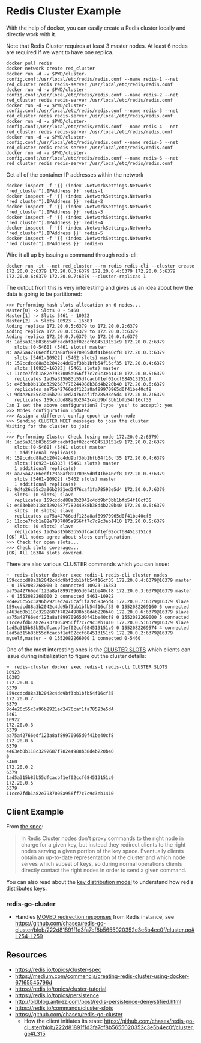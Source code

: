 # Redis Cluster Example

With the help of docker, you can easily create a Redis cluster locally and directly work with it.

Note that Redis Cluster requires at least 3 master nodes. At least 6 nodes are required if we want to have one replica.

```
docker pull redis
docker network create red_cluster
docker run -d -v $PWD/cluster-config.conf:/usr/local/etc/redis/redis.conf --name redis-1 --net red_cluster redis redis-server /usr/local/etc/redis/redis.conf
docker run -d -v $PWD/cluster-config.conf:/usr/local/etc/redis/redis.conf --name redis-2 --net red_cluster redis redis-server /usr/local/etc/redis/redis.conf
docker run -d -v $PWD/cluster-config.conf:/usr/local/etc/redis/redis.conf --name redis-3 --net red_cluster redis redis-server /usr/local/etc/redis/redis.conf
docker run -d -v $PWD/cluster-config.conf:/usr/local/etc/redis/redis.conf --name redis-4 --net red_cluster redis redis-server /usr/local/etc/redis/redis.conf
docker run -d -v $PWD/cluster-config.conf:/usr/local/etc/redis/redis.conf --name redis-5 --net red_cluster redis redis-server /usr/local/etc/redis/redis.conf
docker run -d -v $PWD/cluster-config.conf:/usr/local/etc/redis/redis.conf --name redis-6 --net red_cluster redis redis-server /usr/local/etc/redis/redis.conf
```

Get all of the container IP addresses within the network

```
docker inspect -f '{{ (index .NetworkSettings.Networks "red_cluster").IPAddress }}' redis-1
docker inspect -f '{{ (index .NetworkSettings.Networks "red_cluster").IPAddress }}' redis-2
docker inspect -f '{{ (index .NetworkSettings.Networks "red_cluster").IPAddress }}' redis-3
docker inspect -f '{{ (index .NetworkSettings.Networks "red_cluster").IPAddress }}' redis-4
docker inspect -f '{{ (index .NetworkSettings.Networks "red_cluster").IPAddress }}' redis-5
docker inspect -f '{{ (index .NetworkSettings.Networks "red_cluster").IPAddress }}' redis-6
```

Wire it all up by issuing a command through redis-cli:

```
docker run -it --net red_cluster --rm redis redis-cli --cluster create 172.20.0.2:6379 172.20.0.3:6379 172.20.0.4:6379 172.20.0.5:6379 172.20.0.6:6379 172.20.0.7:6379 --cluster-replicas 1
```

The output from this is very interestimg and gives us an idea about how the data is going to be partitioned:

```
>>> Performing hash slots allocation on 6 nodes...
Master[0] -> Slots 0 - 5460
Master[1] -> Slots 5461 - 10922
Master[2] -> Slots 10923 - 16383
Adding replica 172.20.0.5:6379 to 172.20.0.2:6379
Adding replica 172.20.0.6:6379 to 172.20.0.3:6379
Adding replica 172.20.0.7:6379 to 172.20.0.4:6379
M: 1ad5a315b83b55dfcacbf1ef02ccf684513151c9 172.20.0.2:6379
   slots:[0-5460] (5461 slots) master
M: aa75a42766edf123a8af89970965d0f41be40cf8 172.20.0.3:6379
   slots:[5461-10922] (5462 slots) master
M: 159ccdcd88a3b2042c4dd9bf3bb1bfb54f16cf35 172.20.0.4:6379
   slots:[10923-16383] (5461 slots) master
S: 11cce7fdb1a82e7937005a956ff7c7c9c3eb1410 172.20.0.5:6379
   replicates 1ad5a315b83b55dfcacbf1ef02ccf684513151c9
S: e463eb0b118c3292687f78244988b38d4b220b40 172.20.0.6:6379
   replicates aa75a42766edf123a8af89970965d0f41be40cf8
S: 9d4e26c55c3a96b2921ed2476caf1fa78593e5d4 172.20.0.7:6379
   replicates 159ccdcd88a3b2042c4dd9bf3bb1bfb54f16cf35
Can I set the above configuration? (type 'yes' to accept): yes
>>> Nodes configuration updated
>>> Assign a different config epoch to each node
>>> Sending CLUSTER MEET messages to join the cluster
Waiting for the cluster to join
...
>>> Performing Cluster Check (using node 172.20.0.2:6379)
M: 1ad5a315b83b55dfcacbf1ef02ccf684513151c9 172.20.0.2:6379
   slots:[0-5460] (5461 slots) master
   1 additional replica(s)
M: 159ccdcd88a3b2042c4dd9bf3bb1bfb54f16cf35 172.20.0.4:6379
   slots:[10923-16383] (5461 slots) master
   1 additional replica(s)
M: aa75a42766edf123a8af89970965d0f41be40cf8 172.20.0.3:6379
   slots:[5461-10922] (5462 slots) master
   1 additional replica(s)
S: 9d4e26c55c3a96b2921ed2476caf1fa78593e5d4 172.20.0.7:6379
   slots: (0 slots) slave
   replicates 159ccdcd88a3b2042c4dd9bf3bb1bfb54f16cf35
S: e463eb0b118c3292687f78244988b38d4b220b40 172.20.0.6:6379
   slots: (0 slots) slave
   replicates aa75a42766edf123a8af89970965d0f41be40cf8
S: 11cce7fdb1a82e7937005a956ff7c7c9c3eb1410 172.20.0.5:6379
   slots: (0 slots) slave
   replicates 1ad5a315b83b55dfcacbf1ef02ccf684513151c9
[OK] All nodes agree about slots configuration.
>>> Check for open slots...
>>> Check slots coverage...
[OK] All 16384 slots covered.
```

There are also various CLUSTER commands which you can issue:

```
➜  redis-cluster docker exec redis-1 redis-cli cluster nodes
159ccdcd88a3b2042c4dd9bf3bb1bfb54f16cf35 172.20.0.4:6379@16379 master - 0 1552082268000 3 connected 10923-16383
aa75a42766edf123a8af89970965d0f41be40cf8 172.20.0.3:6379@16379 master - 0 1552082268000 2 connected 5461-10922
9d4e26c55c3a96b2921ed2476caf1fa78593e5d4 172.20.0.7:6379@16379 slave 159ccdcd88a3b2042c4dd9bf3bb1bfb54f16cf35 0 1552082269160 6 connected
e463eb0b118c3292687f78244988b38d4b220b40 172.20.0.6:6379@16379 slave aa75a42766edf123a8af89970965d0f41be40cf8 0 1552082269000 5 connected
11cce7fdb1a82e7937005a956ff7c7c9c3eb1410 172.20.0.5:6379@16379 slave 1ad5a315b83b55dfcacbf1ef02ccf684513151c9 0 1552082269574 4 connected
1ad5a315b83b55dfcacbf1ef02ccf684513151c9 172.20.0.2:6379@16379 myself,master - 0 1552082266000 1 connected 0-5460
```

One of the most interesting ones is the [CLUSTER SLOTS](https://redis.io/commands/cluster-slots) which clients can issue during initialization to figure out the cluster details:

```
➜  redis-cluster docker exec redis-1 redis-cli CLUSTER SLOTS
10923
16383
172.20.0.4
6379
159ccdcd88a3b2042c4dd9bf3bb1bfb54f16cf35
172.20.0.7
6379
9d4e26c55c3a96b2921ed2476caf1fa78593e5d4
5461
10922
172.20.0.3
6379
aa75a42766edf123a8af89970965d0f41be40cf8
172.20.0.6
6379
e463eb0b118c3292687f78244988b38d4b220b40
0
5460
172.20.0.2
6379
1ad5a315b83b55dfcacbf1ef02ccf684513151c9
172.20.0.5
6379
11cce7fdb1a82e7937005a956ff7c7c9c3eb1410
```

## Client Example

From [the spec](https://redis.io/topics/cluster-spec):

> In Redis Cluster nodes don't proxy commands to the right node in charge for a given key, but instead they redirect clients to the right nodes serving a given portion of the key space. Eventually clients obtain an up-to-date representation of the cluster and which node serves which subset of keys, so during normal operations clients directly contact the right nodes in order to send a given command.

You can also read about the [key distribution model](https://redis.io/topics/cluster-spec#keys-distribution-model) to understand how redis distributes keys.

### redis-go-cluster

 - Handles [MOVED redirection responses](https://redis.io/topics/cluster-spec#moved-redirection) from Redis instance, see https://github.com/chasex/redis-go-cluster/blob/222d81891f1d3fa7cf8b5655020352c3e5b4ec0f/cluster.go#L254-L259

## Resources

 - https://redis.io/topics/cluster-spec
 - https://medium.com/commencis/creating-redis-cluster-using-docker-67f65545796d
 - https://redis.io/topics/cluster-tutorial
 - https://redis.io/topics/persistence
 - http://oldblog.antirez.com/post/redis-persistence-demystified.html
 - https://redis.io/commands/cluster-slots
 - https://github.com/chasex/redis-go-cluster
    - How the client initiates its state: https://github.com/chasex/redis-go-cluster/blob/222d81891f1d3fa7cf8b5655020352c3e5b4ec0f/cluster.go#L315